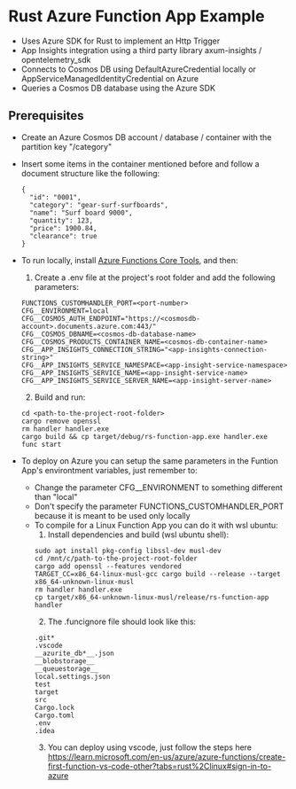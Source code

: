 # Rust Azure Function App Example
- Uses Azure SDK for Rust to implement an Http Trigger
- App Insights integration using a third party library axum-insights / opentelemetry_sdk
- Connects to Cosmos DB using DefaultAzureCredential locally or AppServiceManagedIdentityCredential on Azure
- Queries a Cosmos DB database using the Azure SDK

## Prerequisites
- Create an Azure Cosmos DB account / database / container with the partition key "/category"
- Insert some items in the container mentioned before and follow a document structure like the following:
  ```
  {
    "id": "0001",
    "category": "gear-surf-surfboards",
    "name": "Surf board 9000",
    "quantity": 123,
    "price": 1900.84,
    "clearance": true
  }
  ```
- To run locally, install <ins>Azure Functions Core Tools</ins>, and then:
  1. Create a .env file at the project's root folder and add the following parameters:
  ```
  FUNCTIONS_CUSTOMHANDLER_PORT=<port-number>
  CFG__ENVIRONMENT=local
  CFG__COSMOS_AUTH_ENDPOINT="https://<cosmosdb-account>.documents.azure.com:443/"
  CFG__COSMOS_DBNAME=<cosmos-db-database-name>
  CFG__COSMOS_PRODUCTS_CONTAINER_NAME=<cosmos-db-container-name>
  CFG__APP_INSIGHTS_CONNECTION_STRING="<app-insights-connection-string>"
  CFG__APP_INSIGHTS_SERVICE_NAMESPACE=<app-insight-service-namespace>
  CFG__APP_INSIGHTS_SERVICE_NAME=<app-insight-service-name>
  CFG__APP_INSIGHTS_SERVICE_SERVER_NAME=<app-insight-server-name>
  ```
  2. Build and run:
  ```
  cd <path-to-the-project-root-folder>
  cargo remove openssl
  rm handler handler.exe
  cargo build && cp target/debug/rs-function-app.exe handler.exe
  func start
  ```

- To deploy on Azure you can setup the same parameters in the Funtion App's environtment variables, just remember to:
  - Change the parameter CFG__ENVIRONMENT to something different than "local"
  - Don't specify the parameter FUNCTIONS_CUSTOMHANDLER_PORT because it is meant to be used only locally
  - To compile for a Linux Function App you can do it with wsl ubuntu:
    1. Install dependencies and build (wsl ubuntu shell):
    ```
    sudo apt install pkg-config libssl-dev musl-dev
    cd /mnt/c/path-to-the-project-root-folder
    cargo add openssl --features vendored
    TARGET_CC=x86_64-linux-musl-gcc cargo build --release --target x86_64-unknown-linux-musl
    rm handler handler.exe
    cp target/x86_64-unknown-linux-musl/release/rs-function-app handler
    ```
    2. The .funcignore file should look like this:
    ```
    .git*
    .vscode
    __azurite_db*__.json
    __blobstorage__
    __queuestorage__
    local.settings.json
    test
    target
    src
    Cargo.lock
    Cargo.toml
    .env
    .idea
    ```
    3. You can deploy using vscode, just follow the steps here https://learn.microsoft.com/en-us/azure/azure-functions/create-first-function-vs-code-other?tabs=rust%2Clinux#sign-in-to-azure
